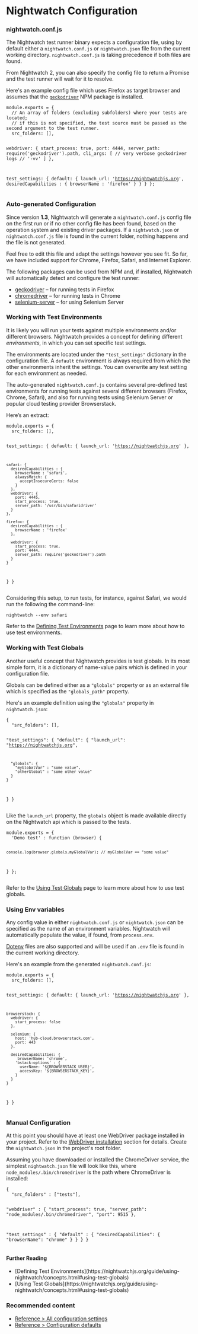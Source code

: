 <div class="page-header"><h1>Nightwatch Configuration</h1></div>

### nightwatch.conf.js

The Nightwatch test runner binary expects a configuration file, using by default either a `nightwatch.conf.js` or `nightwatch.json` file from the current working directory. `nightwatch.conf.js` is taking precedence if both files are found.

<div class="alert alert-info">
From Nightwatch 2, you can also specify the config file to return a Promise and the test runner will wait for it to resolve.
</div>

Here's an example config file which uses Firefox as target browser and assumes that the [`geckodriver`](https://www.npmjs.com/package/geckodriver) NPM package is installed.

<div class="sample-test"><pre><code class="language-javascript">module.exports = {
  // An array of folders (excluding subfolders) where your tests are located;
  // if this is not specified, the test source must be passed as the second argument to the test runner.
  src_folders: [],

  webdriver: {
    start_process: true,
    port: 4444,
    server_path: require('geckodriver').path,
    cli_args: [
      // very verbose geckodriver logs
      // '-vv'
    ]
  },

  test_settings: {
    default: {
      launch_url: 'https://nightwatchjs.org',
      desiredCapabilities : {
        browserName : 'firefox'
      }
    }
  }
};
</code></pre></div>

### Auto-generated Configuration
Since version **1.3**, Nightwatch will generate a `nightwatch.conf.js` config file on the first run or if no other config file has been found, based on the operation system and existing driver packages.
If a `nightwatch.json` or `nightwatch.conf.js` file is found in the current folder, nothing happens and the file is not generated.

Feel free to edit this file and adapt the settings however you see fit. So far, we have included support for Chrome, Firefox, Safari, and Internet Explorer.

The following packages can be used from NPM and, if installed, Nightwatch will automatically detect and configure the test runner:

- [geckodriver][2] – for running tests in Firefox
- [chromedriver][3] – for running tests in Chrome
- [selenium-server][4] – for using Selenium Server

### Working with Test Environments
It is likely you will run your tests against multiple environments and/or different browsers. Nightwatch provides a concept for defining different _environments_, in which you can set specific test settings.

The environments are located under the `"test_settings"` dictionary in the configuration file. A `default` environment is always required from which the other environments inherit the settings. You can overwrite any test setting for each environment as needed.

The auto-generated `nightwatch.conf.js` contains several pre-defined test environments for running tests against several different browsers (Firefox, Chrome, Safari), and also for running tests using Selenium Server or popular cloud testing provider Browserstack.

Here’s an extract:

<div class="sample-test">
<pre><code class="language-javascript">module.exports = {
  src_folders: [],

  test_settings: {
    default: {
      launch_url: 'https://nightwatchjs.org'
    },

    safari: {
      desiredCapabilities : {
        browserName : 'safari',
        alwaysMatch: {
          acceptInsecureCerts: false
        }
      },
      webdriver: {
        port: 4445,
        start_process: true,
        server_path: '/usr/bin/safaridriver'
      }
    },

    firefox: {
      desiredCapabilities : {
        browserName : 'firefox'
      },

      webdriver: {
        start_process: true,
        port: 4444,
        server_path: require('geckodriver').path
      }
    }
  }
}</code></pre></div>

Considering this setup, to run tests, for instance, against Safari, we would run the following the command-line:

<pre><code class="language-bash">nightwatch --env safari</code></pre>

Refer to the [Defining Test Environments](https://nightwatchjs.org/guide/using-nightwatch/concepts.html#defining-test-environments) page to learn more about how to use test environments.

### Working with Test Globals
Another useful concept that Nightwatch provides is test globals. In its most simple form, it is a dictionary of name-value pairs which is defined in your configuration file.

Globals can be defined either as a `"globals"` property or as an external file which is specified as the `"globals_path"` property.

Here's an example definition using the `"globals"` property in `nightwatch.json`:

<div class="sample-test">
<pre data-language="javascript"><code class="language-javascript">{
  "src_folders": [],

  "test_settings": {
    "default": {
      "launch_url": "https://nightwatchjs.org",

      "globals": {
        "myGlobalVar" : "some value",
        "otherGlobal" : "some other value"
      }
    }
}
}</code></pre>
</div>

Like the `launch_url` property, the `globals` object is made available directly on the Nightwatch api which is passed to the tests.

<div class="sample-test">
<pre data-language="javascript"><code class="language-javascript">module.exports = {
  'Demo test' : function (browser) {

    console.log(browser.globals.myGlobalVar); // myGlobalVar == "some value"
}
};</code></pre>
</div>

Refer to the [Using Test Globals](https://nightwatchjs.org/guide/using-nightwatch/concepts.html#using-test-globals) page to learn more about how to use test globals.

### Using Env variables
Any config value in either `nightwatch.conf.js` or `nightwatch.json` can be specified as the name of an environment variables. Nightwatch will automatically populate the value, if found, from `process.env`.

[Dotenv](https://www.npmjs.com/package/dotenv) files are also supported and will be used if an `.env` file is found in the current working directory.

Here's an example from the generated `nightwatch.conf.js`:

<div class="sample-test">
<pre><code class="language-javascript">module.exports = {
  src_folders: [],

  test_settings: {
    default: {
      launch_url: 'https://nightwatchjs.org'
    },

    browserstack: {
      webdriver: {
        start_process: false
      },
  
      selenium: {
        host: 'hub-cloud.browserstack.com',
        port: 443
      },
  
      desiredCapabilities: {
         browserName: 'chrome',
        'bstack:options' : {
          userName: '${BROWSERSTACK_USER}',
          accessKey: '${BROWSERSTACK_KEY}',
        }
      }
    }
  }
}</code></pre></div>

### Manual Configuration
At this point you should have at least one WebDriver package installed in your project. Refer to the [WebDriver installation][1] section for details. Create the `nightwatch.json` in the project's root folder.

Assuming you have downloaded or installed the ChromeDriver service, the simplest `nightwatch.json` file will look like this, where `node_modules/.bin/chromedriver` is the path where ChromeDriver is installed:
<div class="sample-test"><pre><code class="language-javascript">{
  "src_folders" : ["tests"],

  "webdriver" : {
    "start_process": true,
    "server_path": "node_modules/.bin/chromedriver",
    "port": 9515
  },

  "test_settings" : {
    "default" : {
      "desiredCapabilities": {
        "browserName": "chrome"
      }
    }
  }
}</code></pre></div>

#### Further Reading

<ul class="introduction">
    <li>[Defining Test Environments](https://nightwatchjs.org/guide/using-nightwatch/concepts.html#using-test-globals)</li>
    <li>[Using Test Globals](https://nightwatchjs.org/guide/using-nightwatch/concepts.html#using-test-globals)</li>
</ul>

[1]:	/gettingstarted/installation/#install-webdriver
[2]:	https://www.npmjs.com/package/geckodriver
[3]:	https://www.npmjs.com/package/chromedriver
[4]:	https://www.npmjs.com/package/selenium-server

### Recommended content
- [Reference > All configuration settings](https://nightwatchjs.org/guide/reference/settings.html)
- [Reference > Configuration defaults](https://nightwatchjs.org/guide/reference/defaults.html)